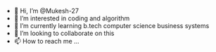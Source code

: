 - 👋 Hi, I’m @Mukesh-27
- 👀 I’m interested in coding and algorithm
- 🌱 I’m currently learning b.tech computer science business systems 
- 💞️ I’m looking to collaborate on this
- 📫 How to reach me ...

<!---
Mukesh-27/Mukesh-27 is a ✨ special ✨ repository because its `README.md` (this file) appears on your GitHub profile.
You can click the Preview link to take a look at your changes.
--->
